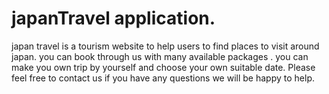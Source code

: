 # japanTravel application.

japan travel is a tourism website to help users to find places to visit around japan.
you can book through us with many available packages .
you can make you own trip by yourself and choose your own suitable date.
Please feel free to contact us if you have any questions we will be happy to help.
